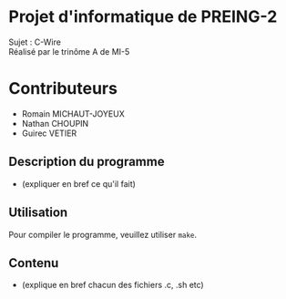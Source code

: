 # Projet d'informatique de PREING-2

Sujet : C-Wire<br>
Réalisé par le trinôme A de MI-5

# Contributeurs

- Romain MICHAUT-JOYEUX
- Nathan CHOUPIN
- Guirec VETIER

## Description du programme

- (expliquer en bref ce qu'il fait)

## Utilisation

Pour compiler le programme, veuillez utiliser `make`.

## Contenu

- (explique en bref chacun des fichiers .c, .sh etc)
